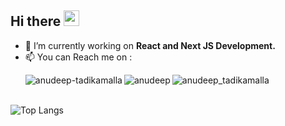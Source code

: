 ## Hi there <img src="https://raw.githubusercontent.com/MartinHeinz/MartinHeinz/master/wave.gif" width="25px" height="25px">

- 🌱 I’m currently working on <strong>React and Next JS Development.</strong>
- 📫 You can Reach me on :
  <!--linkedin-->
  <p><a href="https://www.linkedin.com/in/anudeep-tadikamalla/" rel="nofollow"><img align="left" src="https://camo.githubusercontent.com/a80d00f23720d0bc9f55481cfcd77ab79e141606829cf16ec43f8cacc7741e46/68747470733a2f2f696d672e736869656c64732e696f2f62616467652f4c696e6b6564496e2d3030373742353f7374796c653d666f722d7468652d6261646765266c6f676f3d6c696e6b6564696e266c6f676f436f6c6f723d7768697465" alt="anudeep-tadikamalla" data-canonical-src="https://img.shields.io/badge/LinkedIn-0077B5?style=for-the-badge&amp;logo=linkedin&amp;logoColor=white" style="max-width: 100%;"></a></p>
  <!--twittter-->
  <p><a href="https://twitter.com/AnudeepT1" rel="nofollow"><img align="left" src="https://camo.githubusercontent.com/5d03c86f6a75f7cbe80d135d9162fbf6dc46a31253cf30a8e9bb8279b4d574d3/68747470733a2f2f696d672e736869656c64732e696f2f62616467652f547769747465722d3144413146323f7374796c653d666f722d7468652d6261646765266c6f676f3d74776974746572266c6f676f436f6c6f723d7768697465" alt="anudeep" data-canonical-src="https://img.shields.io/badge/Twitter-1DA1F2?style=for-the-badge&amp;logo=twitter&amp;logoColor=white" style="max-width: 100%;"></a></p>
  <!--instagram-->
  <p><a href="https://www.instagram.com/anudeep_tadikamalla/" rel="nofollow"><img align="left" src="https://camo.githubusercontent.com/b3d4671768bd0f9b6c8f410a25a96e0c5a4d135208d8910461e986f97e7985ab/68747470733a2f2f696d672e736869656c64732e696f2f62616467652f496e7374616772616d2d4534343035463f7374796c653d666f722d7468652d6261646765266c6f676f3d696e7374616772616d266c6f676f436f6c6f723d7768697465" alt="anudeep_tadikamalla" data-canonical-src="https://img.shields.io/badge/Instagram-E4405F?style=for-the-badge&logo=instagram&logoColor=white" style="max-width: 100%;"></a></p><br><br>

<!-- ![Anudeep's GitHub stats](https://github-readme-stats.vercel.app/api?username=anudeeptadikamalla&show_icons=true&theme=react) -->

![Top Langs](https://github-readme-stats.vercel.app/api/top-langs/?username=anudeeptadikamalla&layout=compact&theme=react)


<!--
**anudeeptadikamalla/anudeeptadikamalla** is a ✨ _special_ ✨ repository because its `README.md` (this file) appears on your GitHub profile.

Here are some ideas to get you started:

- 🔭 I’m currently working on ...
- 🌱 I’m currently learning ...
- 👯 I’m looking to collaborate on ...
- 🤔 I’m looking for help with ...
- 💬 Ask me about ...
- 📫 How to reach me: ...
- 😄 Pronouns: ...
- ⚡ Fun fact: ...
-->
